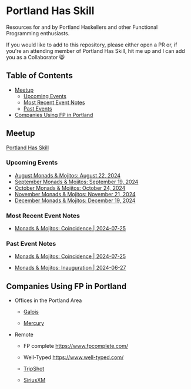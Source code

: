 # Portland Has Skill

Resources for and by Portland Haskellers and other Functional Programming 
enthusiasts.

If you would like to add to this repository, please either open a PR or, if 
you're an attending member of Portland Has Skill, hit me up and I can add you
as a Collaborator 😸


## Table of Contents

- [Meetup](#meetup)
  - [Upcoming Events](#upcoming-events)
  - [Most Recent Event Notes](#most-recent-event-notes)
  - [Past Events](#past-events)
- [Companies Using FP in Portland](#companies-using-fp-in-portland)

## Meetup

[Portland Has Skill](https://www.meetup.com/portland-has-skill/)

### Upcoming Events

- [August Monads & Mojitos: August 22, 2024](https://www.meetup.com/portland-has-skill/events/302588198)
- [September Monads & Mojitos: September 19, 2024](https://www.meetup.com/portland-has-skill/events/302588288)
- [October Monads & Mojitos: October 24, 2024](https://www.meetup.com/portland-has-skill/events/302588410)
- [November Monads & Mojitos: November 21, 2024](https://www.meetup.com/portland-has-skill/events/302588453)
- [December Monads & Mojitos: December 19, 2024](https://www.meetup.com/portland-has-skill/events/302588460)

### Most Recent Event Notes

- [Monads & Mojitos: Coincidence | 2024-07-25](events/MM-2024-07-25.md)

### Past Event Notes

- [Monads & Mojitos: Coincidence | 2024-07-25](events/MM-2024-07-25.md)

- [Monads & Mojitos: Inauguration | 2024-06-27](events/MM-2024-06-27.md)

## Companies Using FP in Portland

- Offices in the Portland Area

  - [Galois](https://galois.com/)

  - [Mercury](https://mercury.com/)

- Remote

  - FP complete https://www.fpcomplete.com/

  - Well-Typed https://www.well-typed.com/

  - [TripShot](https://www.tripshot.com/)

  - [SiriusXM](https://siriusxm.com/)

